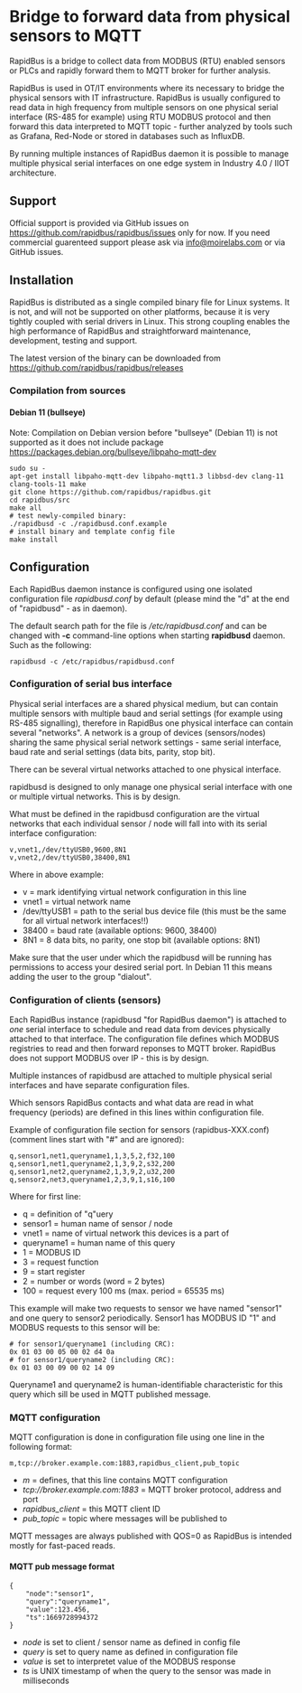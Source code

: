 # Bridge to forward data from physical sensors to MQTT

RapidBus is a bridge to collect data from MODBUS (RTU) enabled sensors or PLCs and rapidly forward them to MQTT broker for further analysis.

RapidBus is used in OT/IT environments where its necessary to bridge the physical sensors with IT infrastructure. RapidBus is usually configured to read data in high frequency from multiple sensors on one physical serial interface (RS-485 for example) using RTU MODBUS protocol and then forward this data interpreted to MQTT topic - further analyzed by tools such as Grafana, Red-Node or stored in databases such as InfluxDB.

By running multiple instances of RapidBus daemon it is possible to manage multiple physical serial interfaces on one edge system in Industry 4.0 / IIOT architecture.

## Support

Official support is provided via GitHub issues on https://github.com/rapidbus/rapidbus/issues only for now. If you need commercial guarenteed support please ask via info@moirelabs.com or via GitHub issues.

## Installation

RapidBus is distributed as a single compiled binary file for Linux systems. It is not, and will not be supported on other platforms, because it is very tightly coupled with serial drivers in Linux. This strong coupling enables the high performance of RapidBus and straightforward maintenance, development, testing and support.

The latest version of the binary can be downloaded from https://github.com/rapidbus/rapidbus/releases

### Compilation from sources

#### Debian 11 (bullseye)

Note: Compilation on Debian version before "bullseye" (Debian 11) is not supported as it does not include package https://packages.debian.org/bullseye/libpaho-mqtt-dev

```
sudo su -
apt-get install libpaho-mqtt-dev libpaho-mqtt1.3 libbsd-dev clang-11 clang-tools-11 make
git clone https://github.com/rapidbus/rapidbus.git
cd rapidbus/src
make all
# test newly-compiled binary:
./rapidbusd -c ./rapidbusd.conf.example
# install binary and template config file
make install
```

## Configuration

Each RapidBus daemon instance is configured using one isolated configuration file _rapidbusd.conf_ by default (please mind the "d" at the end of "rapidbusd" - as in daemon).

The default search path for the file is _/etc/rapidbusd.conf_ and can be changed with **-c** command-line options when starting **rapidbusd** daemon. Such as the following:

```
rapidbusd -c /etc/rapidbus/rapidbusd.conf
```

### Configuration of serial bus interface

Physical serial interfaces are a shared physical medium, but can contain multiple sensors with multiple baud and serial settings (for example using RS-485 signalling), therefore in RapidBus one physical interface can contain several "networks".
A network is a group of devices (sensors/nodes) sharing the same physical serial network settings - same serial interface, baud rate and serial settings (data bits, parity, stop bit).

There can be several virtual networks attached to one physical interface.

rapidbusd is designed to only manage one physical serial interface with one or multiple virtual networks. This is by design.

What must be defined in the rapidbusd configuration are the virtual networks that each individual sensor / node will fall into with its serial interface configuration:

```
v,vnet1,/dev/ttyUSB0,9600,8N1
v,vnet2,/dev/ttyUSB0,38400,8N1
```

Where in above example:
* v = mark identifying virtual network configuration in this line
* vnet1 = virtual network name
* /dev/ttyUSB1 = path to the serial bus device file (this must be the same for all virtual network interfaces!!)
* 38400 = baud rate (available options: 9600, 38400)
* 8N1 = 8 data bits, no parity, one stop bit (available options: 8N1)

Make sure that the user under which the rapidbusd will be running has permissions to access your desired serial port. In Debian 11 this means adding the user to the group "dialout".

### Configuration of clients (sensors)

Each RapidBus instance (rapidbusd "for RapidBus daemon") is attached to _one_ serial interface to schedule and read data from devices physically attached to that interface. The configuration file defines which MODBUS registries to read and then forward reponses to MQTT broker. RapidBus does not support MODBUS over IP - this is by design.

Multiple instances of rapidbusd are attached to multiple physical serial interfaces and have separate configuration files.

Which sensors RapidBus contacts and what data are read in what frequency (periods) are defined in this lines within configuration file.

Example of configuration file section for sensors (rapidbus-XXX.conf) (comment lines start with "#" and are ignored):

```
q,sensor1,net1,queryname1,1,3,5,2,f32,100
q,sensor1,net1,queryname2,1,3,9,2,s32,200
q,sensor1,net2,queryname2,1,3,9,2,u32,200
q,sensor2,net3,queryname1,2,3,9,1,s16,100
```

Where for first line:
* q = definition of "q"uery
* sensor1 = human name of sensor / node
* vnet1 = name of virtual network this devices is a part of
* queryname1 = human name of this query
* 1 = MODBUS ID
* 3 = request function
* 9 = start register
* 2 = number or words (word = 2 bytes)
* 100 = request every 100 ms (max. period = 65535 ms)

This example will make two requests to sensor we have named "sensor1" and one query to sensor2 periodically. Sensor1 has MODBUS ID "1" and MODBUS requests to this sensor will be:

```
# for sensor1/queryname1 (including CRC):
0x 01 03 00 05 00 02 d4 0a
# for sensor1/queryname2 (including CRC):
0x 01 03 00 09 00 02 14 09
```

Queryname1 and queryname2 is human-identifiable characteristic for this query which sill be used in MQTT published message.

### MQTT configuration

MQTT configuration is done in configuration file using one line in the following format:

```
m,tcp://broker.example.com:1883,rapidbus_client,pub_topic
```

* *m* = defines, that this line contains MQTT configuration
* *tcp://broker.example.com:1883* = MQTT broker protocol, address and port
* *rapidbus_client* = this MQTT client ID
* *pub_topic* = topic where messages will be published to

MQTT messages are always published with QOS=0 as RapidBus is intended mostly for fast-paced reads.

#### MQTT pub message format

```
{
    "node":"sensor1",
    "query":"queryname1",
    "value":123.456,
    "ts":1669728994372
}
```

* *node* is set to client / sensor name as defined in config file
* *query* is set to query name as defined in configuration file
* *value* is set to interpretet value of the MODBUS response
* *ts* is UNIX timestamp of when the query to the sensor was made in milliseconds
